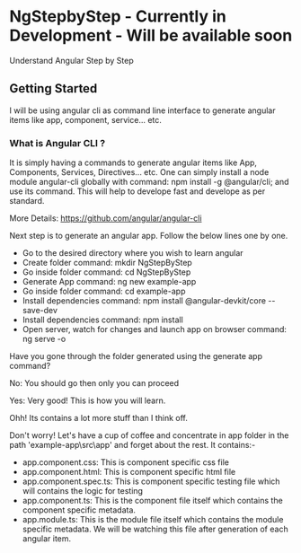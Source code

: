 # NgStepbyStep - Currently in Development - Will be available soon
Understand Angular Step by Step

## Getting Started
I will be using angular cli as command line interface to generate angular items like app, component, service... etc.

### What is Angular CLI ?
It is simply having a commands to generate angular items like App, Components, Services, Directives... etc. One can simply install a node module angular-cli globally with command: npm install -g @angular/cli; and use its command. This will help to develope fast and develope as per standard.

More Details: https://github.com/angular/angular-cli

Next step is to generate an angular app. Follow the below lines one by one.
  - Go to the desired directory where you wish to learn angular
  - Create folder command: mkdir NgStepByStep
  - Go inside folder command: cd NgStepByStep
  - Generate App command: ng new example-app
  - Go inside folder command: cd example-app
  - Install dependencies command: npm install @angular-devkit/core --save-dev
  - Install dependencies command: npm install
  - Open server, watch for changes and launch app on browser command: ng serve -o

Have you gone through the folder generated using the generate app command?

No: You should go then only you can proceed

Yes: Very good! This is how you will learn.

Ohh! Its contains a lot more stuff than I think off.

Don't worry! Let's have a cup of coffee and concentrate in app folder in the path 'example-app\src\app' and forget about the rest. It contains:-
  - app.component.css: This is component specific css file
  - app.component.html: This is component specific html file
  - app.component.spec.ts: This is component specific testing file which will contains the logic for testing
  - app.component.ts: This is the component file itself which contains the component specific metadata.
  - app.module.ts: This is the module file itself which contains the module specific metadata. We will be watching this file after generation of each angular item.
